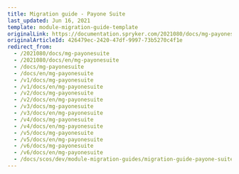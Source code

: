 ```yaml
---
title: Migration guide - Payone Suite
last_updated: Jun 16, 2021
template: module-migration-guide-template
originalLink: https://documentation.spryker.com/2021080/docs/mg-payonesuite
originalArticleId: 426479ec-2420-47df-9997-73b5270c4f1e
redirect_from:
  - /2021080/docs/mg-payonesuite
  - /2021080/docs/en/mg-payonesuite
  - /docs/mg-payonesuite
  - /docs/en/mg-payonesuite
  - /v1/docs/mg-payonesuite
  - /v1/docs/en/mg-payonesuite
  - /v2/docs/mg-payonesuite
  - /v2/docs/en/mg-payonesuite
  - /v3/docs/mg-payonesuite
  - /v3/docs/en/mg-payonesuite
  - /v4/docs/mg-payonesuite
  - /v4/docs/en/mg-payonesuite
  - /v5/docs/mg-payonesuite
  - /v5/docs/en/mg-payonesuite
  - /v6/docs/mg-payonesuite
  - /v6/docs/en/mg-payonesuite
  - /docs/scos/dev/module-migration-guides/migration-guide-payone-suite.html
---
```

